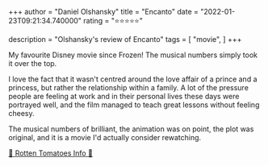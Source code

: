 +++
author = "Daniel Olshansky"
title = "Encanto"
date = "2022-01-23T09:21:34.740000"
rating = "⭐⭐⭐⭐⭐"

description = "Olshansky's review of Encanto"
tags = [
    "movie",
]
+++


My favourite Disney movie since Frozen! The musical numbers simply took it over the top.

I love the fact that it wasn't centred around the love affair of a prince and a princess, but rather the relationship within a family. A lot of the pressure people are feeling at work and in their personal lives these days were portrayed well, and the film managed to teach great lessons without feeling cheesy.

The musical numbers of brilliant, the animation was on point, the plot was original, and it is a movie I'd actually consider rewatching.

[🍅 Rotten Tomatoes Info 🍅](https://www.rottentomatoes.com//m/encanto_2021)